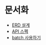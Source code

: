 # 문서화
* [ERD 설계](https://silk-chiller-632.notion.site/ERD-1dc3d7e1f78c80b88e19eb41a74fabe1?pvs=4)
* [API 스펙](https://silk-chiller-632.notion.site/API-7a8e0fdbd94749949a9d46fb10d5299d?pvs=4)
* [batch 사용하기](https://silk-chiller-632.notion.site/Spring-Batch-1523d7e1f78c80b79854cd7488b01ff9?pvs=4)